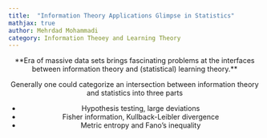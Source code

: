 ```yaml
---
title:  "Information Theory Applications Glimpse in Statistics"
mathjax: true
author: Mehrdad Mohammadi
category: Information Theoey and Learning Theory 
---
```

<center>
**Era of massive data sets brings fascinating problems at the interfaces between information theory and
(statistical) learning theory.**
<center/>
  
  Generally one could categorize an intersection between information theory and statistics into three parts
  <ul>
  <li>Hypothesis testing, large deviations</li>
  <li>Fisher information, Kullback-Leibler divergence</li>
  <li>Metric entropy and Fano’s inequality</li>
</ul>
